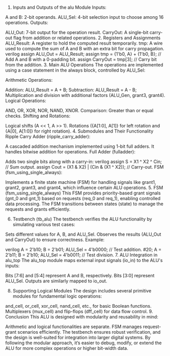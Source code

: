 1. Inputs and Outputs of the alu Module
Inputs:

A and B: 2-bit operands.
ALU_Sel: 4-bit selection input to choose among 16 operations.
Outputs:

ALU_Out: 7-bit output for the operation result.
CarryOut: A single-bit carry-out flag from addition or related operations.
2. Registers and Assignments
ALU_Result: A register to hold the computed result temporarily.
tmp: A wire used to compute the sum of A and B with an extra bit for carry propagation.
verilog
assign ALU_Out = ALU_Result; 
assign tmp = {1'b0, A} + {1'b0, B}; // Add A and B with a 0-padding bit.
assign CarryOut = tmp[3]; // Carry bit from the addition.
3. Main ALU Operations
The operations are implemented using a case statement in the always block, controlled by ALU_Sel:

Arithmetic Operations:

Addition: ALU_Result = A + B;
Subtraction: ALU_Result = A - B;
Multiplication and division with additional factors (ALU_Gen, grant3, grant4).
Logical Operations:

AND, OR, XOR, NOR, NAND, XNOR.
Comparison: Greater than or equal checks.
Shifting and Rotations:

Logical shifts (A << 1, A >> 1).
Rotations ({A[1:0], A[1]} for left rotation and {A[0], A[1:0]} for right rotation).
4. Submodules and Their Functionality
Ripple Carry Adder (ripple_carry_adder):

A cascaded addition mechanism implemented using 1-bit full adders. It handles bitwise addition for operations.
Full Adder (fulladder):

Adds two single bits along with a carry-in:
verilog
assign S = X1 ^ X2 ^ Cin; // Sum output.
assign Cout = (X1 & X2) | (Cin & (X1 ^ X2)); // Carry-out.
FSM (fsm_using_single_always):

Implements a finite state machine (FSM) for handling signals like grant1, grant2, grant3, and grant4, which influence certain ALU operations.
5. FSM (fsm_using_single_always)
This FSM provides priority-based grant signals (gnt_0 and gnt_1) based on requests (req_0 and req_1), enabling controlled data processing. The FSM transitions between states (state) to manage the requests and grants efficiently.

6. Testbench (tb_alu)
The testbench verifies the ALU functionality by simulating various test cases:

Sets different values for A, B, and ALU_Sel.
Observes the results (ALU_Out and CarryOut) to ensure correctness.
Example:

verilog
A = 2'b10; B = 2'b01; ALU_Sel = 4'b0000; // Test addition.
#20;
A = 2'b11; B = 2'b10; ALU_Sel = 4'b0011; // Test division.
7. ALU Integration in alu_top
The alu_top module maps external input signals (io_in) to the ALU's inputs:

Bits [7:6] and [5:4] represent A and B, respectively.
Bits [3:0] represent ALU_Sel.
Outputs are similarly mapped to io_out.

8. Supporting Logical Modules
The design includes several primitive modules for fundamental logic operations:

and_cell, or_cell, xor_cell, nand_cell, etc., for basic Boolean functions.
Multiplexers (mux_cell) and flip-flops (dff_cell) for data flow control.
9. Conclusion
This ALU is designed with modularity and reusability in mind:

Arithmetic and logical functionalities are separate.
FSM manages request-grant scenarios efficiently.
The testbench ensures robust verification, and the design is well-suited for integration into larger digital systems.
By following the modular approach, it’s easier to debug, modify, or extend the ALU for more complex operations or higher bit-width data.
